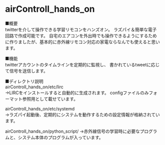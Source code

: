 # airControll_hands_on
■概要  
twitterを介して操作できる学習リモコンをハンズオン。
ラズパイ＆簡単な電子回路で作成可能です。
自宅のエアコンを外出時でも操作できるようにするために作りましたが、基本的に赤外線リモコン対応の家電ならなんでも使えると思います。

■機能  
twitterアカウントのタイムラインを定期的に監視し、
書かれているtweetに応じて信号を送信します。

■ディレクトリ説明  
airControll_hands_on/etc/lirc  
→LIRCをインストールすると自動的に生成されます。
 configファイルのみフォーマット参照用として載せています。  
 
airControll_hands_on/etc/systemd  
 →ラズパイ起動後、定期的にシステムを動作するための設定情報が格納されています。
  
airControll_hands_on/python_script/
 →赤外線信号の学習時に必要なプログラムと、システム本体のプログラムが入っています。
